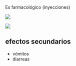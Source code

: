 
Es farmacológico (inyecciones)

![](quimioterapia-20240823201048546.webp)


![](quimioterapia-20240823201154687.webp)


## efectos secundarios 

- vómitos
- diarreas